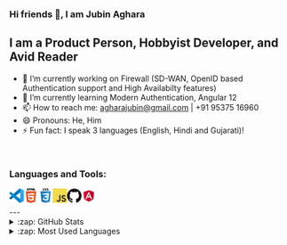 ### Hi friends 👋, I am Jubin Aghara

## I am a Product Person, Hobbyist Developer, and Avid Reader

- 🔭 I’m currently working on Firewall (SD-WAN, OpenID based Authentication support and High Availabilty features)
- 🌱 I’m currently learning Modern Authentication, Angular 12
- 📫 How to reach me: agharajubin@gmail.com | +91 95375 16960
- 😄 Pronouns: He, Him
- ⚡ Fun fact: I speak 3 languages (English, Hindi and Gujarati)!

<br />


### Languages and Tools:

<img align="left" alt="Visual Studio Code" width="26px" src="https://raw.githubusercontent.com/github/explore/80688e429a7d4ef2fca1e82350fe8e3517d3494d/topics/visual-studio-code/visual-studio-code.png" />
<img align="left" alt="HTML5" width="26px" src="https://raw.githubusercontent.com/github/explore/80688e429a7d4ef2fca1e82350fe8e3517d3494d/topics/html/html.png" />
<img align="left" alt="CSS3" width="26px" src="https://raw.githubusercontent.com/github/explore/80688e429a7d4ef2fca1e82350fe8e3517d3494d/topics/css/css.png" />
<img align="left" alt="JavaScript" width="26px" src="https://raw.githubusercontent.com/github/explore/80688e429a7d4ef2fca1e82350fe8e3517d3494d/topics/javascript/javascript.png" />
<img align="left" alt="GitHub" width="26px" src="https://raw.githubusercontent.com/github/explore/78df643247d429f6cc873026c0622819ad797942/topics/github/github.png" />
<img align="left" alt="Angular" width="26px" src="https://raw.githubusercontent.com/github/explore/80688e429a7d4ef2fca1e82350fe8e3517d3494d/topics/angular/angular.png" />


<br />
<br />
---

<details>
  <summary>:zap: GitHub Stats</summary>
  <img align="left" alt="Jubin's GitHub Stats" src="https://github-readme-stats.vercel.app/api?username=jubinaghara&show_icons=true&hide_border=true" />
</details>

<details>
  <summary>:zap: Most Used Languages</summary>
<img align="left" alt="Jubin's GitHub Top Languages" src="https://github-readme-stats.vercel.app/api/top-langs/?username=jubinaghara" />
</details>

<br />
<br />


[linkedin]: https://linkedin.com/in/agharajubin


